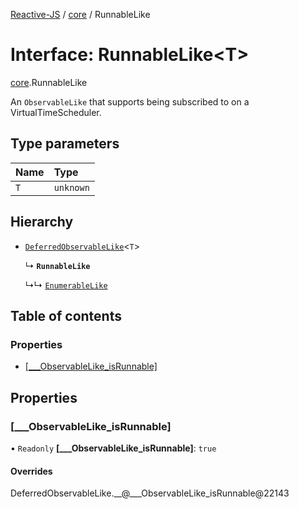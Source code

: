 [Reactive-JS](../README.md) / [core](../modules/core.md) / RunnableLike

# Interface: RunnableLike<T\>

[core](../modules/core.md).RunnableLike

An `ObservableLike` that supports being subscribed to on a VirtualTimeScheduler.

## Type parameters

| Name | Type |
| :------ | :------ |
| `T` | `unknown` |

## Hierarchy

- [`DeferredObservableLike`](core.DeferredObservableLike.md)<`T`\>

  ↳ **`RunnableLike`**

  ↳↳ [`EnumerableLike`](core.EnumerableLike.md)

## Table of contents

### Properties

- [[\_\_\_ObservableLike\_isRunnable]](core.RunnableLike.md#[___observablelike_isrunnable])

## Properties

### [\_\_\_ObservableLike\_isRunnable]

• `Readonly` **[\_\_\_ObservableLike\_isRunnable]**: ``true``

#### Overrides

DeferredObservableLike.\_\_@\_\_\_ObservableLike\_isRunnable@22143
